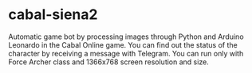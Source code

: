 # cabal-siena2
Automatic game bot by processing images through Python and Arduino Leonardo in the Cabal Online game. You can find out the status of the character by receiving a message with Telegram.
You can run only with Force Archer class and 1366x768 screen resolution and size.
